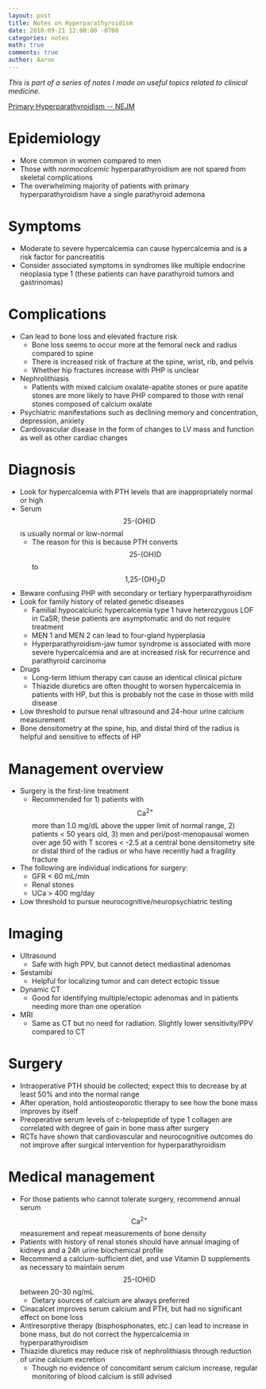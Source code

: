 ```yaml
---
layout: post
title: Notes on Hyperparathyroidism
date: 2018-09-21 12:00:00 -0700
categories: notes 
math: true
comments: true
author: Aaron
---
```

*This is part of a series of notes I made on useful topics related to clinical medicine.*

[Primary Hyperparathyroidism -- NEJM](../../downloads/201809_primary_hyperparathyroidism.pdf)

Epidemiology
===
* More common in women compared to men
* Those with *normocalcemic* hyperparathyroidism are not spared from skeletal complications
* The overwhelming majority of patients with primary hyperparathyroidism have a single parathyroid ademona

Symptoms
===
* Moderate to severe hypercalcemia can cause hypercalcemia and is a risk factor for pancreatitis
* Consider associated symptoms in syndromes like multiple endocrine neoplasia type 1 (these patients can have parathyroid tumors and gastrinomas)

Complications
===
* Can lead to bone loss and elevated fracture risk
    - Bone loss seems to occur more at the femoral neck and radius compared to spine
    - There is increased risk of fracture at the spine, wrist, rib, and pelvis
	- Whether hip fractures increase with PHP is unclear
* Nephrolithiasis
	- Patients with mixed calcium oxalate-apatite stones or pure apatite stones are more likely to have PHP compared to those with renal stones composed of calcium oxalate
* Psychiatric manifestations such as declining memory and concentration, depression, anxiety
* Cardiovascular disease in the form of changes to LV mass and function as well as other cardiac changes

Diagnosis
===
* Look for hypercalcemia with PTH levels that are inappropriately normal or high
* Serum $$\textrm{25-(OH)D}$$ is usually normal or low-normal
	- The reason for this is because PTH converts $$\textrm{25-(OH)D}$$ to $$\textrm{1,25-(OH)}_2\textrm{D}$$ 
* Beware confusing PHP with secondary or tertiary hyperparathyroidism
* Look for family history of related genetic diseases
	- Familial hypocalciuric hypercalcemia type 1 have heterozygous LOF in CaSR; these patients are asymptomatic and do not require treatment
	- MEN 1 and MEN 2 can lead to four-gland hyperplasia
	- Hyperparathyroidism-jaw tumor syndrome is associated with more severe hypercalcemia and are at increased risk for recurrence and parathyroid carcinoma
* Drugs
	- Long-term lithium therapy can cause an identical clinical picture
	- Thiazide diuretics are often thought to worsen hypercalcemia in patients with HP, but this is probably not the case in those with mild disease
* Low threshold to pursue renal ultrasound and 24-hour urine calcium measurement
* Bone densitometry at the spine, hip, and distal third of the radius is helpful and sensitive to effects of HP

Management overview
===
* Surgery is the first-line treatment
	- Recommended for 1) patients with $$\textrm{Ca}^{2+}$$ more than 1.0 mg/dL above the upper limit of normal range, 2) patients < 50 years old, 3) men and peri/post-menopausal women over age 50 with T scores < -2.5 at a central bone densitometry site or distal third of the radius or who have recently had a fragility fracture
* The following are individual indications for surgery:
	- GFR < 60 mL/min
	- Renal stones
	- UCa > 400 mg/day
* Low threshold to pursue neurocognitive/neuropsychiatric testing

Imaging
===
* Ultrasound
	- Safe with high PPV, but cannot detect mediastinal adenomas
* Sestamibi 
	- Helpful for localizing tumor and can detect ectopic tissue
* Dynamic CT 
	- Good for identifying multiple/ectopic adenomas and in patients needing more than one operation
* MRI
	- Same as CT but no need for radiation. Slightly lower sensitivity/PPV compared to CT

Surgery
===
* Intraoperative PTH should be collected; expect this to decrease by at least 50% and into the normal range
* After operation, hold antiosteoporotic therapy to see how the bone mass improves by itself
* Preoperative serum levels of c-telopeptide of type 1 collagen are correlated with degree of gain in bone mass after surgery
* RCTs have shown that cardiovascular and neurocognitive outcomes do not improve after surgical intervention for hyperparathyroidism

Medical management
===
* For those patients who cannot tolerate surgery, recommend annual serum $$\textrm{Ca}^{2+}$$ measurement and repeat measurements of bone density
* Patients with history of renal stones should have annual imaging of kidneys and a 24h urine biochemical profile
* Recommend a calcium-sufficient diet, and use Vitamin D supplements as necessary to maintain serum $$\textrm{25-(OH)D}$$ between 20-30 ng/mL
	- Dietary sources of calcium are always preferred
* Cinacalcet improves serum calcium and PTH, but had no significant effect on bone loss
* Antiresorptive therapy (bisphosphonates, etc.) can lead to increase in bone mass, but do not correct the hypercalcemia in hyperparathyroidism
* Thiazide diuretics may reduce risk of nephrolithiasis through reduction of urine calcium excretion
	- Though no evidence of concomitant serum calcium increase, regular monitoring of blood calcium is still advised